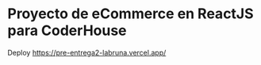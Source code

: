 # Proyecto de eCommerce en ReactJS para CoderHouse

Deploy https://pre-entrega2-labruna.vercel.app/
